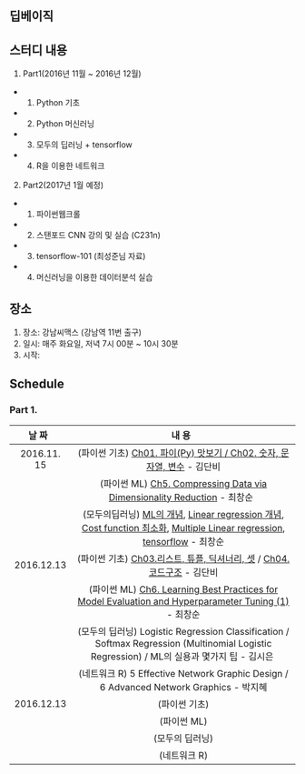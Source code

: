 ## 딥베이직

## 스터디 내용
1. Part1(2016년 11월 ~ 2016년 12월)
  
  - 1) Python 기초
  
  - 2) Python 머신러닝
  
  - 3) 모두의 딥러닝 + tensorflow 
  
  - 4) R을 이용한 네트워크 
  
2. Part2(2017년 1월 예정)

  - 1) 파이썬웹크롤
  - 2) 스탠포드 CNN 강의 및 실습 (C231n)
  - 3) tensorflow-101 (최성준님 자료)
  - 4) 머신러닝을 이용한 데이터분석 실습
  
## 장소
1. 장소: 강남씨맥스 (강남역 11번 출구)
2. 일시: 매주 화요일, 저녁 7시 00분 ~ 10시 30분
3. 시작:

## Schedule

### Part 1.

|  날 짜  |     내   용        
|:---------:|:----------------------------------------------:
|2016.11. 15|(파이썬 기초) [Ch01. 파이(Py) 맛보기 / Ch02. 숫자, 문자열, 변수](https://github.com/cschoi/deepbasic/blob/master/Part1/20161115/Python_Basic/Deepbasic_python_basic_12.pdf) - 김단비 
|          |(파이썬 ML) [Ch5. Compressing Data via Dimensionality Reduction](http://nbviewer.jupyter.org/github/cschoi/deepbasic/blob/master/Part1/20161115/Py_ML_Dimension_reduction/PyML_05_Compressing_Data_via_Dimensionality_Reduction.ipynb) - 최창순  
|          |(모두의딥러닝) [ML의 개념](https://github.com/cschoi/deepbasic/blob/master/Part1/20161115/DeepLearning_Basic/lec1.pdf), [Linear regression 개념](https://github.com/cschoi/deepbasic/blob/master/Part1/20161115/DeepLearning_Basic/lec2.pdf), [Cost function 최소화](https://github.com/cschoi/deepbasic/blob/master/Part1/20161115/DeepLearning_Basic/lec3.pdf), [Multiple Linear regression](https://github.com/cschoi/deepbasic/blob/master/Part1/20161115/DeepLearning_Basic/lec4.pdf), [tensorflow](http://nbviewer.jupyter.org/github/cschoi/deepbasic/blob/master/Part1/20161115/DeepLearning_Basic/DeepBasic_All_deep_W1.ipynb) - 최창순 
|2016.12.13|(파이썬 기초) [Ch03.리스트, 튜플, 딕셔너리, 셋](http://nbviewer.jupyter.org/github/cschoi/deepbasic/blob/master/Part1/20161122/Python_Basic/Deepbasic_python_3.ipynb) / [Ch04. 코드구조](http://nbviewer.jupyter.org/github/cschoi/deepbasic/blob/master/Part1/20161122/Python_Basic/PythonBasic_Ch04_20161122.ipynb) - 김단비
|          |(파이썬 ML) [Ch6. Learning Best Practices for Model Evaluation and Hyperparameter Tuning (1)](https://github.com/cschoi/deepbasic/blob/master/Part1/20161122/Py_ML/Py_ML_Ch06_model_evaluation_20161122.ipynb) - 최창순
|          |(모두의 딥러닝) Logistic Regression Classification / Softmax Regression (Multinomial Logistic Regression) / ML의 실용과 몇가지 팁 - 김시은 
|          |(네트워크 R) 5 Effective Network Graphic Design / 6 Advanced Network Graphics - 박지혜
|2016.12.13|(파이썬 기초)
|          |(파이썬 ML)    
|          |(모두의 딥러닝)    
|          |(네트워크 R)    
